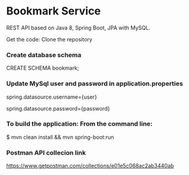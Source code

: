 # Bookmark Service

REST API based on Java 8, Spring Boot, JPA with MySQL.

Get the code: Clone the repository

### Create database schema
CREATE SCHEMA bookmark;

### Update MySql user and password in application.properties
spring.datasource.username={user}

spring.datasource.password={password}

### To build the application: From the command line:
$ mvn clean install  && mvn spring-boot:run


### Postman API collecion link
https://www.getpostman.com/collections/e01e5c068ac2ab3440ab




